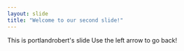 ```yaml
---
layout: slide
title: "Welcome to our second slide!"
---
```

This is portlandrobert's slide
Use the left arrow to go back!
